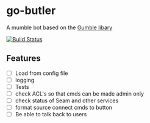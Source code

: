 # go-butler
A mumble bot based on the [Gumble libary](https://github.com/layeh/gumble/)

[![Build Status](https://drone.io/github.com/njdart/go-butler/status.png)](https://drone.io/github.com/njdart/go-butler/latest)

## Features
- [ ] Load from config file
- [ ] logging
- [ ] Tests
- [ ] check ACL's so that cmds can be made admin only
- [ ] check status of Seam and other services
- [ ] format source connect cmds to button
- [ ] Be able to talk back to users